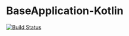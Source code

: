 # BaseApplication-Kotlin
[![Build Status](https://travis-ci.org/Nyariki/BaseApplication-Kotlin.svg?branch=master)](https://travis-ci.org/Nyariki/BaseApplication-Kotlin)
